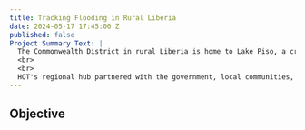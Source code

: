 ```yaml
---
title: Tracking Flooding in Rural Liberia
date: 2024-05-17 17:45:00 Z
published: false
Project Summary Text: |
  The Commonwealth District in rural Liberia is home to Lake Piso, a crucial hub of biodiversity covering an area of 103 km2 and the Atlantic Ocean. However, heavy rainfall and high sea-level rise severely affect towns and villages along the lake's banks and coast.
  <br>
  <br>
  HOT's regional hub partnered with the government, local communities, and disaster resilience actors to generate vital, insightful datasets to support decision-making and derive mitigation programs. The project’s outputs empower response actors and local communities to develop resilience initiatives to reduce the devastating impact of flooding and sea-level rise over the past three decades. This is the first time such tools have been available to national emergency actors in Liberia.
---
```


## Objective